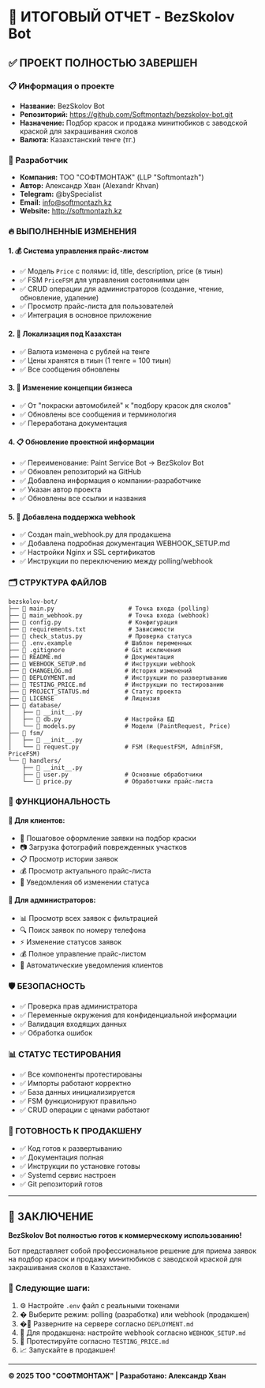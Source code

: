 # 🎯 ИТОГОВЫЙ ОТЧЕТ - BezSkolov Bot

## ✅ ПРОЕКТ ПОЛНОСТЬЮ ЗАВЕРШЕН

### 📋 Информация о проекте
- **Название:** BezSkolov Bot  
- **Репозиторий:** https://github.com/Softmontazh/bezskolov-bot.git
- **Назначение:** Подбор красок и продажа минитюбиков с заводской краской для закрашивания сколов
- **Валюта:** Казахстанский тенге (тг.)

### 🏢 Разработчик
- **Компания:** ТОО "СОФТМОНТАЖ" (LLP "Softmontazh")
- **Автор:** Александр Хван (Alexandr Khvan)
- **Telegram:** @bySpecialist
- **Email:** info@softmontazh.kz
- **Website:** http://softmontazh.kz

### 🔥 ВЫПОЛНЕННЫЕ ИЗМЕНЕНИЯ

#### 1. 💰 Система управления прайс-листом
- ✅ Модель `Price` с полями: id, title, description, price (в тиын)
- ✅ FSM `PriceFSM` для управления состояниями цен
- ✅ CRUD операции для администраторов (создание, чтение, обновление, удаление)
- ✅ Просмотр прайс-листа для пользователей
- ✅ Интеграция в основное приложение

#### 2. 💱 Локализация под Казахстан
- ✅ Валюта изменена с рублей на тенге
- ✅ Цены хранятся в тиын (1 тенге = 100 тиын)
- ✅ Все сообщения обновлены

#### 3. 🔄 Изменение концепции бизнеса
- ✅ От "покраски автомобилей" к "подбору красок для сколов"
- ✅ Обновлены все сообщения и терминология
- ✅ Переработана документация

#### 4. 📋 Обновление проектной информации
- ✅ Переименование: Paint Service Bot → BezSkolov Bot
- ✅ Обновлен репозиторий на GitHub
- ✅ Добавлена информация о компании-разработчике
- ✅ Указан автор проекта
- ✅ Обновлены все ссылки и названия

#### 5. 🔗 Добавлена поддержка webhook
- ✅ Создан main_webhook.py для продакшена
- ✅ Добавлена подробная документация WEBHOOK_SETUP.md
- ✅ Настройки Nginx и SSL сертификатов
- ✅ Инструкции по переключению между polling/webhook

### 🗂️ СТРУКТУРА ФАЙЛОВ

```
bezskolov-bot/
├── 📄 main.py                     # Точка входа (polling)
├── 📄 main_webhook.py             # Точка входа (webhook)
├── 📄 config.py                   # Конфигурация
├── 📄 requirements.txt            # Зависимости
├── 📄 check_status.py             # Проверка статуса
├── 📄 .env.example               # Шаблон переменных
├── 📄 .gitignore                 # Git исключения
├── 📄 README.md                  # Документация
├── 📄 WEBHOOK_SETUP.md           # Инструкции webhook
├── 📄 CHANGELOG.md               # История изменений
├── 📄 DEPLOYMENT.md              # Инструкции по развертыванию
├── 📄 TESTING_PRICE.md           # Инструкции по тестированию
├── 📄 PROJECT_STATUS.md          # Статус проекта
├── 📄 LICENSE                    # Лицензия
├── 📁 database/
│   ├── 📄 __init__.py
│   ├── 📄 db.py                  # Настройка БД
│   └── 📄 models.py              # Модели (PaintRequest, Price)
├── 📁 fsm/
│   ├── 📄 __init__.py
│   └── 📄 request.py             # FSM (RequestFSM, AdminFSM, PriceFSM)
└── 📁 handlers/
    ├── 📄 __init__.py
    ├── 📄 user.py                # Основные обработчики
    └── 📄 price.py               # Обработчики прайс-листа
```

### 🚀 ФУНКЦИОНАЛЬНОСТЬ

#### 👥 Для клиентов:
- 📝 Пошаговое оформление заявки на подбор краски
- 📷 Загрузка фотографий поврежденных участков
- 📋 Просмотр истории заявок
- 💰 Просмотр актуального прайс-листа
- 🔔 Уведомления об изменении статуса

#### 🔧 Для администраторов:
- 📊 Просмотр всех заявок с фильтрацией
- 🔍 Поиск заявок по номеру телефона
- ⚡ Изменение статусов заявок
- 💰 Полное управление прайс-листом
- 📱 Автоматические уведомления клиентов

### 🛡️ БЕЗОПАСНОСТЬ
- ✅ Проверка прав администратора
- ✅ Переменные окружения для конфиденциальной информации
- ✅ Валидация входящих данных
- ✅ Обработка ошибок

### 📊 СТАТУС ТЕСТИРОВАНИЯ
- ✅ Все компоненты протестированы
- ✅ Импорты работают корректно
- ✅ База данных инициализируется
- ✅ FSM функционируют правильно
- ✅ CRUD операции с ценами работают

### 🎯 ГОТОВНОСТЬ К ПРОДАКШЕНУ
- ✅ Код готов к развертыванию
- ✅ Документация полная
- ✅ Инструкции по установке готовы
- ✅ Systemd сервис настроен
- ✅ Git репозиторий готов

---

## 🏁 ЗАКЛЮЧЕНИЕ

**BezSkolov Bot полностью готов к коммерческому использованию!**

Бот представляет собой профессиональное решение для приема заявок на подбор красок и продажу минитюбиков с заводской краской для закрашивания сколов в Казахстане.

### 📝 Следующие шаги:
1. ⚙️ Настройте `.env` файл с реальными токенами
2. � Выберите режим: polling (разработка) или webhook (продакшен)
3. �🚀 Разверните на сервере согласно `DEPLOYMENT.md`
4. 🔗 Для продакшена: настройте webhook согласно `WEBHOOK_SETUP.md`
5. 🧪 Протестируйте согласно `TESTING_PRICE.md`
6. 📈 Запускайте в продакшен!

---
**© 2025 ТОО "СОФТМОНТАЖ" | Разработано: Александр Хван**
